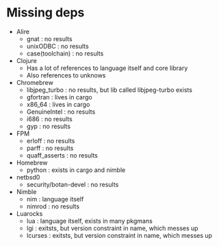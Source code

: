 # Missing deps

- Alire
  - gnat : no results
  - unixODBC : no results
  - case(toolchain) : no results
- Clojure
  - Has a lot of references to language itself and core library
  - Also references to unknows
- Chromebrew
  - libjpeg_turbo : no results, but lib called libjpeg-turbo exists
  - gfortran : lives in cargo
  - x86_64 : lives in cargo
  - GenuineIntel : no results
  - i686 : no results
  - gyp : no results
- FPM
  - erloff : no results
  - parff : no results
  - quaff_asserts : no results
- Homebrew
  - python : exists in cargo and nimble
- netbsd0
  - security/botan-devel : no results
- Nimble
  - nim : language itself
  - nimrod : no results
- Luarocks
  - lua : language itself, exists in many pkgmans
  - lgi : exitsts, but version constraint in name, which messes up
  - lcurses : exitsts, but version constraint in name, which messes up